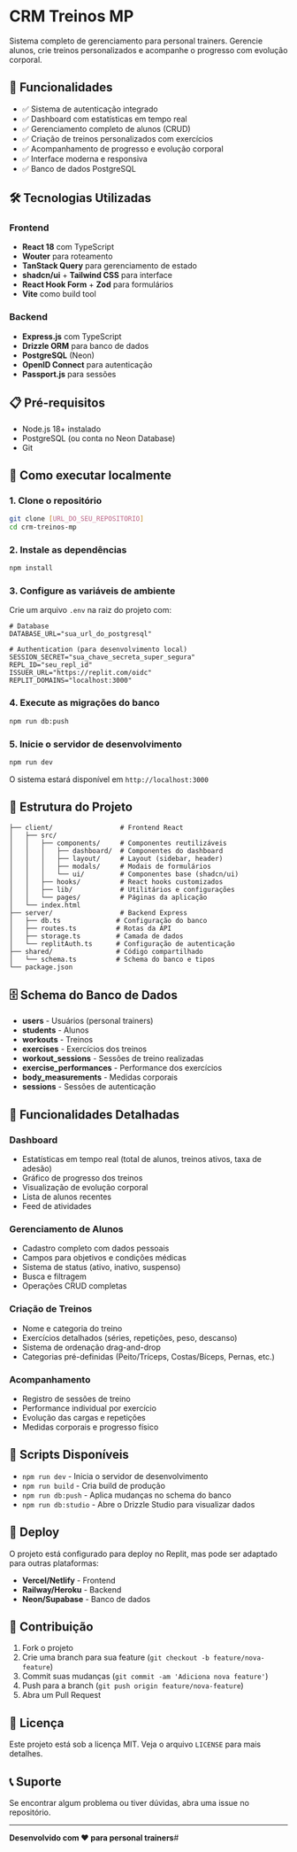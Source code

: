 # CRM Treinos MP

Sistema completo de gerenciamento para personal trainers. Gerencie alunos, crie treinos personalizados e acompanhe o progresso com evolução corporal.

## 🚀 Funcionalidades

- ✅ Sistema de autenticação integrado
- ✅ Dashboard com estatísticas em tempo real
- ✅ Gerenciamento completo de alunos (CRUD)
- ✅ Criação de treinos personalizados com exercícios
- ✅ Acompanhamento de progresso e evolução corporal
- ✅ Interface moderna e responsiva
- ✅ Banco de dados PostgreSQL

## 🛠️ Tecnologias Utilizadas

### Frontend

- **React 18** com TypeScript
- **Wouter** para roteamento
- **TanStack Query** para gerenciamento de estado
- **shadcn/ui** + **Tailwind CSS** para interface
- **React Hook Form** + **Zod** para formulários
- **Vite** como build tool

### Backend

- **Express.js** com TypeScript
- **Drizzle ORM** para banco de dados
- **PostgreSQL** (Neon)
- **OpenID Connect** para autenticação
- **Passport.js** para sessões

## 📋 Pré-requisitos

- Node.js 18+ instalado
- PostgreSQL (ou conta no Neon Database)
- Git

## 🚀 Como executar localmente

### 1. Clone o repositório

```bash
git clone [URL_DO_SEU_REPOSITORIO]
cd crm-treinos-mp
```

### 2. Instale as dependências

```bash
npm install
```

### 3. Configure as variáveis de ambiente

Crie um arquivo `.env` na raiz do projeto com:

```env
# Database
DATABASE_URL="sua_url_do_postgresql"

# Authentication (para desenvolvimento local)
SESSION_SECRET="sua_chave_secreta_super_segura"
REPL_ID="seu_repl_id"
ISSUER_URL="https://replit.com/oidc"
REPLIT_DOMAINS="localhost:3000"
```

### 4. Execute as migrações do banco

```bash
npm run db:push
```

### 5. Inicie o servidor de desenvolvimento

```bash
npm run dev
```

O sistema estará disponível em `http://localhost:3000`

## 📁 Estrutura do Projeto

```
├── client/                 # Frontend React
│   ├── src/
│   │   ├── components/     # Componentes reutilizáveis
│   │   │   ├── dashboard/  # Componentes do dashboard
│   │   │   ├── layout/     # Layout (sidebar, header)
│   │   │   ├── modals/     # Modais de formulários
│   │   │   └── ui/         # Componentes base (shadcn/ui)
│   │   ├── hooks/          # React hooks customizados
│   │   ├── lib/            # Utilitários e configurações
│   │   └── pages/          # Páginas da aplicação
│   └── index.html
├── server/                 # Backend Express
│   ├── db.ts              # Configuração do banco
│   ├── routes.ts          # Rotas da API
│   ├── storage.ts         # Camada de dados
│   └── replitAuth.ts      # Configuração de autenticação
├── shared/                # Código compartilhado
│   └── schema.ts          # Schema do banco e tipos
└── package.json
```

## 🗄️ Schema do Banco de Dados

- **users** - Usuários (personal trainers)
- **students** - Alunos
- **workouts** - Treinos
- **exercises** - Exercícios dos treinos
- **workout_sessions** - Sessões de treino realizadas
- **exercise_performances** - Performance dos exercícios
- **body_measurements** - Medidas corporais
- **sessions** - Sessões de autenticação

## 📱 Funcionalidades Detalhadas

### Dashboard

- Estatísticas em tempo real (total de alunos, treinos ativos, taxa de adesão)
- Gráfico de progresso dos treinos
- Visualização de evolução corporal
- Lista de alunos recentes
- Feed de atividades

### Gerenciamento de Alunos

- Cadastro completo com dados pessoais
- Campos para objetivos e condições médicas
- Sistema de status (ativo, inativo, suspenso)
- Busca e filtragem
- Operações CRUD completas

### Criação de Treinos

- Nome e categoria do treino
- Exercícios detalhados (séries, repetições, peso, descanso)
- Sistema de ordenação drag-and-drop
- Categorias pré-definidas (Peito/Tríceps, Costas/Bíceps, Pernas, etc.)

### Acompanhamento

- Registro de sessões de treino
- Performance individual por exercício
- Evolução das cargas e repetições
- Medidas corporais e progresso físico

## 🔧 Scripts Disponíveis

- `npm run dev` - Inicia o servidor de desenvolvimento
- `npm run build` - Cria build de produção
- `npm run db:push` - Aplica mudanças no schema do banco
- `npm run db:studio` - Abre o Drizzle Studio para visualizar dados

## 🚀 Deploy

O projeto está configurado para deploy no Replit, mas pode ser adaptado para outras plataformas:

- **Vercel/Netlify** - Frontend
- **Railway/Heroku** - Backend
- **Neon/Supabase** - Banco de dados

## 🤝 Contribuição

1. Fork o projeto
2. Crie uma branch para sua feature (`git checkout -b feature/nova-feature`)
3. Commit suas mudanças (`git commit -am 'Adiciona nova feature'`)
4. Push para a branch (`git push origin feature/nova-feature`)
5. Abra um Pull Request

## 📄 Licença

Este projeto está sob a licença MIT. Veja o arquivo `LICENSE` para mais detalhes.

## 📞 Suporte

Se encontrar algum problema ou tiver dúvidas, abra uma issue no repositório.

---

**Desenvolvido com ❤️ para personal trainers**#
